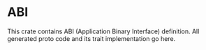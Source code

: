 # ABI

This crate contains ABI (Application Binary Interface) definition. All generated proto code and its trait implementation go here.
